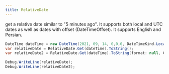 ```yaml
---
title: RelativeDate 
---
```


get a relative date similar to "5 minutes ago". It supports both local and UTC dates as well as dates with offset (DateTimeOffset). It supports English and Persian.

```cs
DateTime dateTime = new DateTime(2021, 09, 14, 0,0,0, DateTimeKind.Local);
var relativeDate = RelativeDate.Get(dateTime).ToString();
var relativeDate2 = RelativeDate.Get(dateTime).ToString(format: null, CultureInfo.GetCultureInfo("fa-IR"));

Debug.WriteLine(relativeDate);
Debug.WriteLine(relativeDate2);
```